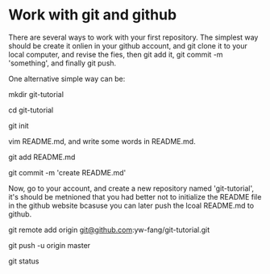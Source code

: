 # Work with git and github

There are several ways to work with your first repository. The simplest way
should be create it onlien in your github account, and git clone it to your local computer, and revise the fies, then git add it, git commit -m 'something', and finally git push. 

One alternative simple way can be:

mkdir git-tutorial

cd git-tutorial

git init

vim README.md, and write some words in README.md.

git add README.md

git commit -m 'create README.md'

Now, go to your account, and create a new repository named 'git-tutorial', it's should be metnioned that you had better not to initialize the README file in the github website bcasuse you can later push the lcoal README.md to github.

git remote add origin git@github.com:yw-fang/git-tutorial.git

git push -u origin master

git status
